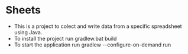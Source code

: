 # Sheets
* This is a project to colect and write data from a specific spreadsheet using Java.
* To install the project run gradlew.bat build
* To start the application run gradlew --configure-on-demand run

